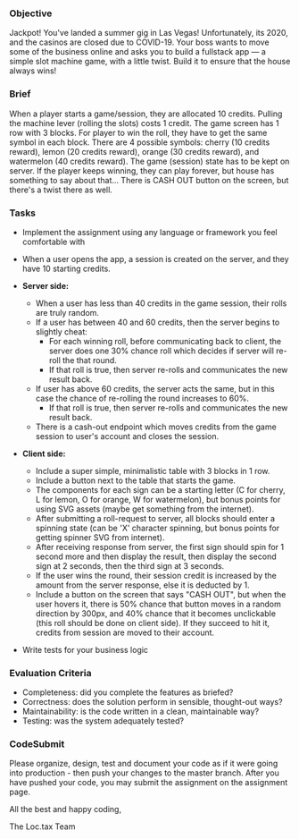 ### Objective

Jackpot! You've landed a summer gig in Las Vegas! Unfortunately, its 2020, and the casinos are closed due to COVID-19. Your boss wants to move some of the business online and asks you to build a fullstack app — a simple slot machine game, with a little twist. Build it to ensure that the house always wins!

### Brief

When a player starts a game/session, they are allocated 10 credits.
Pulling the machine lever (rolling the slots) costs 1 credit.
The game screen has 1 row with 3 blocks.
For player to win the roll, they have to get the same symbol in each block.
There are 4 possible symbols: cherry (10 credits reward), lemon (20 credits reward), orange (30 credits reward), and watermelon (40 credits reward).
The game (session) state has to be kept on server.
If the player keeps winning, they can play forever, but house has something to say about that...
There is CASH OUT button on the screen, but there's a twist there as well.

### Tasks

-   Implement the assignment using any language or framework you feel comfortable with
-   When a user opens the app, a session is created on the server, and they have 10 starting credits.
-   **Server side:**

    -   When a user has less than 40 credits in the game session, their rolls are truly random.
    -   If a user has between 40 and 60 credits, then the server begins to slightly cheat:
        -   For each winning roll, before communicating back to client, the server does one 30% chance roll which decides if server will re-roll the that round.
        -   If that roll is true, then server re-rolls and communicates the new result back.
    -   If user has above 60 credits, the server acts the same, but in this case the chance of re-rolling the round increases to 60%.
        -   If that roll is true, then server re-rolls and communicates the new result back.
    -   There is a cash-out endpoint which moves credits from the game session to user's account and closes the session.

-   **Client side:**
    -   Include a super simple, minimalistic table with 3 blocks in 1 row.
    -   Include a button next to the table that starts the game.
    -   The components for each sign can be a starting letter (C for cherry, L for lemon, O for orange, W for watermelon), but bonus points for using SVG assets (maybe get something from the internet).
    -   After submitting a roll-request to server, all blocks should enter a spinning state (can be 'X' character spinning, but bonus points for getting spinner SVG from internet).
    -   After receiving response from server, the first sign should spin for 1 second more and then display the result, then display the second sign at 2 seconds, then the third sign at 3 seconds.
    -   If the user wins the round, their session credit is increased by the amount from the server response, else it is deducted by 1.
    -   Include a button on the screen that says "CASH OUT", but when the user hovers it, there is 50% chance that button moves in a random direction by 300px, and 40% chance that it becomes unclickable (this roll should be done on client side). If they succeed to hit it, credits from session are moved to their account.
-   Write tests for your business logic

### Evaluation Criteria

-   Completeness: did you complete the features as briefed?
-   Correctness: does the solution perform in sensible, thought-out ways?
-   Maintainability: is the code written in a clean, maintainable way?
-   Testing: was the system adequately tested?

### CodeSubmit

Please organize, design, test and document your code as if it were going into production - then push your changes to the master branch. After you have pushed your code, you may submit the assignment on the assignment page.

All the best and happy coding,

The Loc.tax Team